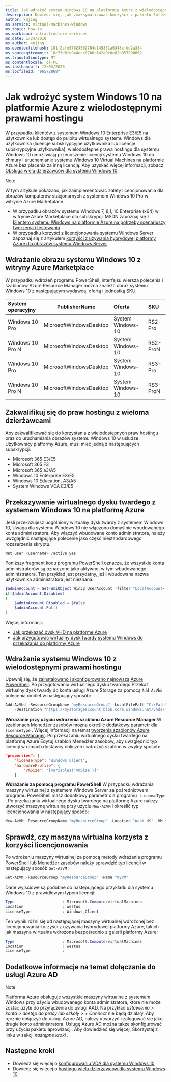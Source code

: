 ```yaml
---
title: Jak wdrożyć system Windows 10 na platformie Azure z wielodostępnymi prawami hostingu
description: Dowiedz się, jak zmaksymalizować korzyści z pakietu Software Assurance systemu Windows, aby zapewnić lokalne licencje na platformę Azure z wielodostępnymi prawami hostingu.
author: xujing
ms.service: virtual-machines-windows
ms.topic: how-to
ms.workload: infrastructure-services
ms.date: 1/24/2018
ms.author: xujing
ms.openlocfilehash: 101f2cfe57624502764d145351a6343cfdd2a334
ms.sourcegitcommit: 16c7fd8fe944ece07b6cf42a9c0e82b057900662
ms.translationtype: MT
ms.contentlocale: pl-PL
ms.lasthandoff: 12/03/2020
ms.locfileid: "96572868"
---
```

# <a name="how-to-deploy-windows-10-on-azure-with-multitenant-hosting-rights"></a>Jak wdrożyć system Windows 10 na platformie Azure z wielodostępnymi prawami hostingu 
W przypadku klientów z systemem Windows 10 Enterprise E3/E5 na użytkownika lub dostęp do pulpitu wirtualnego systemu Windows dla użytkownika (licencje subskrypcyjne użytkownika lub licencje subskrypcyjne użytkownika), wielodostępne prawa hostingu dla systemu Windows 10 umożliwiają przenoszenie licencji systemu Windows 10 do chmury i uruchamianie systemu Windows 10 Virtual Machines na platformie Azure bez płacenia za inną licencję. Aby uzyskać więcej informacji, zobacz [Obsługa wielu dzierżawców dla systemu Windows 10](https://www.microsoft.com/en-us/CloudandHosting/licensing_sca.aspx).

> [!NOTE]
> W tym artykule pokazano, jak zaimplementować zalety licencjonowania dla obrazów komputerów stacjonarnych z systemem Windows 10 Pro w witrynie Azure Marketplace.
> - W przypadku obrazów systemu Windows 7, 8,1, 10 Enterprise (x64) w witrynie Azure Marketplace dla subskrypcji MSDN zapoznaj się z [klientem systemu Windows na platformie Azure na potrzeby scenariuszy tworzenia i testowania](client-images.md)
> - W przypadku korzyści z licencjonowania systemu Windows Server zapoznaj się z artykułem [korzyści z używania hybrydowej platformy Azure dla obrazów systemu Windows Server](hybrid-use-benefit-licensing.md).
>

## <a name="deploying-windows-10-image-from-azure-marketplace"></a>Wdrażanie obrazu systemu Windows 10 z witryny Azure Marketplace 
W przypadku wdrożeń programu PowerShell, interfejsu wiersza polecenia i szablonów Azure Resource Manager można znaleźć obraz systemu Windows 10 z następującym wydawcą, ofertą i jednostką SKU.

| System operacyjny  |      PublisherName      |  Oferta | SKU |
|:----------|:-------------:|:------|:------|
| Windows 10 Pro    | MicrosoftWindowsDesktop | System Windows-10  | RS2-Pro   |
| Windows 10 Pro N  | MicrosoftWindowsDesktop | System Windows-10  | RS2-ProN  |
| Windows 10 Pro    | MicrosoftWindowsDesktop | System Windows-10  | RS3-Pro   |
| Windows 10 Pro N  | MicrosoftWindowsDesktop | System Windows-10  | RS3-ProN  |

## <a name="qualify-for-multi-tenant-hosting-rights"></a>Zakwalifikuj się do praw hostingu z wieloma dzierżawcami 
Aby zakwalifikować się do korzystania z wielodostępnych praw hostingu oraz do uruchamiania obrazów systemu Windows 10 w usłudze Użytkownicy platformy Azure, musi mieć jedną z następujących subskrypcji: 

-   Microsoft 365 E3/E5 
-   Microsoft 365 F3 
-   Microsoft 365 a3/A5 
-   Windows 10 Enterprise E3/E5
-   Windows 10 Education, A3/A5 
-   System Windows VDA E3/E5


## <a name="uploading-windows-10-vhd-to-azure"></a>Przekazywanie wirtualnego dysku twardego z systemem Windows 10 na platformę Azure
Jeśli przekazujesz uogólniony wirtualny dysk twardy z systemem Windows 10, Uwaga dla systemu Windows 10 nie włączono domyślnie wbudowanego konta administratora. Aby włączyć wbudowane konto administratora, należy uwzględnić następujące polecenie jako część niestandardowego rozszerzenia skryptu.

```powershell
Net user <username> /active:yes
```

Poniższy fragment kodu programu PowerShell oznacza, że wszystkie konta administratorów są oznaczone jako aktywne, w tym wbudowanego administratora. Ten przykład jest przydatny, jeśli wbudowana nazwa użytkownika administratora jest nieznana.
```powershell
$adminAccount = Get-WmiObject Win32_UserAccount -filter "LocalAccount=True" | ? {$_.SID -Like "S-1-5-21-*-500"}
if($adminAccount.Disabled)
{
    $adminAccount.Disabled = $false
    $adminAccount.Put()
}
```
Więcej informacji: 
* [Jak przekazać dysk VHD na platformę Azure](upload-generalized-managed.md)
* [Jak przygotować wirtualny dysk twardy systemu Windows do przekazania do platformy Azure](prepare-for-upload-vhd-image.md)


## <a name="deploying-windows-10-with-multitenant-hosting-rights"></a>Wdrażanie systemu Windows 10 z wielodostępnymi prawami hostingu
Upewnij się, że [zainstalowano i skonfigurowano najnowszą Azure PowerShell](/powershell/azure/). Po przygotowaniu wirtualnego dysku twardego Przekaż wirtualny dysk twardy do konta usługi Azure Storage za pomocą `Add-AzVhd` polecenia cmdlet w następujący sposób:

```powershell
Add-AzVhd -ResourceGroupName "myResourceGroup" -LocalFilePath "C:\Path\To\myvhd.vhd" `
    -Destination "https://mystorageaccount.blob.core.windows.net/vhds/myvhd.vhd"
```


**Wdrażanie przy użyciu wdrożenia szablonu Azure Resource Manager** W szablonach Menedżer zasobów można określić dodatkowy parametr dla `licenseType` . Więcej informacji na temat [tworzenia szablonów Azure Resource Manager](../../azure-resource-manager/templates/template-syntax.md). Po przekazaniu wirtualnego dysku twardego na platformę Azure Edytuj szablon Menedżer zasobów, aby uwzględnić typ licencji w ramach dostawcy obliczeń i wdrożyć szablon w zwykły sposób:
```json
"properties": {
    "licenseType": "Windows_Client",
    "hardwareProfile": {
        "vmSize": "[variables('vmSize')]"
    }
```

**Wdrażanie za pomocą programu PowerShell** W przypadku wdrażania maszyny wirtualnej z systemem Windows Server za pośrednictwem programu PowerShell masz dodatkowy parametr dla programu `-LicenseType` . Po przekazaniu wirtualnego dysku twardego na platformę Azure należy utworzyć maszynę wirtualną przy użyciu `New-AzVM` i określić typ licencjonowania w następujący sposób:
```powershell
New-AzVM -ResourceGroupName "myResourceGroup" -Location "West US" -VM $vm -LicenseType "Windows_Client"
```

## <a name="verify-your-vm-is-utilizing-the-licensing-benefit"></a>Sprawdź, czy maszyna wirtualna korzysta z korzyści licencjonowania
Po wdrożeniu maszyny wirtualnej za pomocą metody wdrażania programu PowerShell lub Menedżer zasobów należy sprawdzić typ licencji w następujący sposób `Get-AzVM` :
```powershell
Get-AzVM -ResourceGroup "myResourceGroup" -Name "myVM"
```

Dane wyjściowe są podobne do następującego przykładu dla systemu Windows 10 z prawidłowym typem licencji:

```powershell
Type                     : Microsoft.Compute/virtualMachines
Location                 : westus
LicenseType              : Windows_Client
```

Ten wynik różni się od następującej maszyny wirtualnej wdrożonej bez licencjonowania korzyści z używania hybrydowej platformy Azure, takich jak maszyna wirtualna wdrożona bezpośrednio z galerii platformy Azure:

```powershell
Type                     : Microsoft.Compute/virtualMachines
Location                 : westus
LicenseType              :
```

## <a name="additional-information-about-joining-azure-ad"></a>Dodatkowe informacje na temat dołączania do usługi Azure AD
>[!NOTE]
>Platforma Azure obsługuje wszystkie maszyny wirtualne z systemem Windows przy użyciu wbudowanego konta administratora, które nie może zostać użyte do przyłączenia do usługi AAD. Na przykład *ustawienia > konta > dostęp do pracy lub szkoły > + Connect* nie będą działały. Aby ręcznie dołączyć do usługi Azure AD, należy utworzyć i zalogować się jako drugie konto administratora. Usługę Azure AD można także skonfigurować przy użyciu pakietu aprowizacji. Aby dowiedzieć się więcej, Skorzystaj z linku w sekcji *następne kroki* .
>
>

## <a name="next-steps"></a>Następne kroki
- Dowiedz się więcej o [konfigurowaniu VDA dla systemu Windows 10](/windows/deployment/vda-subscription-activation)
- Dowiedz się więcej o [hostingu wielu dzierżawców dla systemu Windows 10](https://www.microsoft.com/en-us/CloudandHosting/licensing_sca.aspx)
